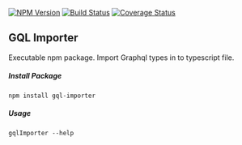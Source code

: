 [![NPM Version][npm-image]][npm-url]
[![Build Status](https://travis-ci.com/ahincalan/gql-importer.svg?branch=master)](https://travis-ci.com/ahincalan/gql-importer)
[![Coverage Status](https://coveralls.io/repos/github/ahincalan/gql-importer/badge.svg?branch=master)](https://coveralls.io/github/ahincalan/gql-importer?branch=master)

## GQL Importer
Executable npm package. Import Graphql types in to typescript file.

##### Install Package
```text
npm install gql-importer 
```

##### Usage
```text
gqlImporter --help 
```
[npm-image]: https://img.shields.io/npm/v/gql-importer.svg
[npm-url]: https://npmjs.org/package/gql-importer
